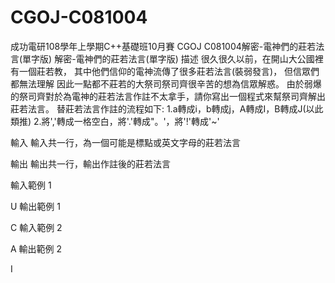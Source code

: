 # CGOJ-C081004
成功電研108學年上學期C++基礎班10月賽 CGOJ C081004解密-電神們的莊若法言(單字版) 
解密-電神們的莊若法言(單字版)
描述
很久很久以前，在開山大公國裡有一個莊若教，
其中他們信仰的電神流傳了很多莊若法言(裝弱發言)，
但信眾們都無法理解
因此一點都不莊若的大祭司祭司齊很辛苦的想為信眾解惑。
由於弱爆的祭司齊對於為電神的莊若法言作註不太拿手，請你寫出一個程式來幫祭司齊解出莊若法言。
替莊若法言作註的流程如下:
1.a轉成i，b轉成j，A轉成I，B轉成J(以此類推)
2.將','轉成一格空白，將'.'轉成"。'，將'!'轉成'~'

輸入
輸入共一行，為一個可能是標點或英文字母的莊若法言

輸出
輸出共一行，輸出作註後的莊若法言


輸入範例 1 

U
輸出範例 1

C
輸入範例 2 

A
輸出範例 2

I
